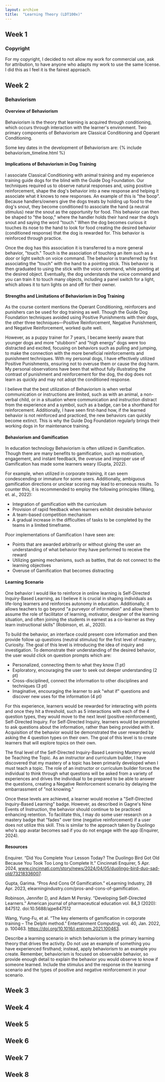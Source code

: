 ```yaml
---
layout: archive
title:  "Learning Theory (LDT100x)"
---
```



## Week 1
### Copyright
For my copyright, I decided to not allow my work for commercial use, ask for attribution, to have anyone who adapts my work to use the same license. I did this as I feel it is the fairest approach.

## Week 2
### Behaviorism
#### Overview of Behaviorism
Behaviorism is the theory that learning is acquired through conditioning, which occurs through interaction with the learner's environment. Two primary components of Behaviorism are Classical Conditioning and Operant Conditioning. 

Some key dates in the development of Behaviorism are:
{% include behaviorism_timeline.html %}

#### Implications of Behaviorism in Dog Training
I associate Classical Conditioning with animal training and my experience training guide dogs for the blind with the Guide Dog Foundation. Our techniques required us to observe natural responses and, using positive reinforcement, shape the dog's behavior into a new response and helping it associate what it knows to new responses. An example of this is "the boop". Because handlers/owners give the dogs treats by holding up food to the dog's snout, they become conditioned to associate the hand (a neutral stimulus) near the snout as the opportunity for food. This behavior can then be shaped to "the boop," where the handler holds their hand near the dog’s snout and saying the word "touch." When the dog becomes curious it touches its nose to the hand to look for food creating the desired behavior (conditioned response) that the dog is rewarded for. This behavior is reinforced through practice.

Once the dog has this association it is transferred to a more general behavior, "touch." Touch is the association of touching an item such as a door or light switch on voice command. The behavior is transferred by first associating the "touch" with the hand to a pointing stick. This behavior is then graduated to using the stick with the voice command, while pointing at the desired object. Eventually, the dog understands the voice command and you can train it to touch many objects, including a panel switch for a light, which allows it to turn lights on and off for their owner. 

#### Strengths and Limitations of Behaviorism in Dog Training
As the course content mentions the Operant Conditioning, reinforcers and punishers can be used for dog training as well. Though the Guide Dog Foundation techniques avoided using Positive Punishments with their dogs, the other three techniques—Positive Reinforcement, Negative Punishment, and Negative Reinforcement, worked quite well. 

However, as a puppy trainer for 7 years, I became keenly aware that younger dogs and more "stubborn" and "high energy" dogs were too distracted and excited, focusing on behaviors such as pulling and jumping, to make the connection with the more beneficial reinforcements and punishment techniques. With my personal dogs, I have effectively utilized Positive Punishments, ensuring not to overuse them or cause the dog harm. My personal observations have been that without fully illustrating the contrast of punishment and reinforcement for the dog, the dog does not learn as quickly and may not adopt the conditioned response.

I believe that the best utilization of Behaviorism is when verbal communication or instructions are limited, such as with an animal, a non-verbal child, or in a situation where communication and instruction distract from the experience and a symbol, such as a badge, can be a shorthand for reinforcement. Additionally, I have seen first-hand how, if the learned behavior is not reinforced and practiced, the new behaviors can quickly become extinct. This is why the Guide Dog Foundation regularly brings their working dogs in for maintenance training.

#### Behaviorism and Gamification

In education technology Behaviorism is often utilized in Gamification. Though there are many benefits to gamification, such as motivation, engagement, and instant feedback, the overuse and improper use of Gamification has made some learners weary (Gupta, 2022).

For example, when utilized in corporate training, it can seem condescending or immature for some users. Additionally, ambiguous gamification directions or unclear scoring may lead to erroneous results. To counter this, it is recommended to employ the following principles (Wang, et. al., 2022): 
* Integration of gamification with the curriculum
* Provision of rapid feedback when learners exhibit desirable behavior
* A team-based competition mechanism
* A gradual increase in the difficulties of tasks to be completed by the teams in a limited timeframe. 

Poor implementations of Gamification I have seen are:
* Points that are awarded arbitrarily or without giving the user an understanding of what behavior they have performed to receive the reward
* Utilizing gaming mechanisms, such as battles, that do not connect to the learning objectives
* Overuse of Gamification that becomes distracting

#### Learning Scenario
One behavior I would like to reinforce in online learning is Self-Directed Inquiry-Based Learning, as I believe it is crucial in shaping individuals as life-long learners and reinforces autonomy in education. Additionally, it allows teachers to go beyond "a purveyor of information" and allow them to assume the role of facilitator of learning, motivator, designer of the learning situation, and often joining the students in earnest as a co-learner as they learn instructional skills" (Robinson, et. al., 2020).

To build the behavior, an interface could present core information and then provide follow up questions (neutral stimulus) for the first level of mastery, Curiosity. The goal of this level is introducing the idea of inquiry and investigation. To demonstrate their understanding of the desired behavior, the user would click on question prompts which are: 
* Personalized, connecting them to what they know (1 pt)
* Exploratory, encouraging the user to seek out deeper understanding (2 pt)
* Cross-disciplined, connect the information to other disciplines and techniques (3 pt)
* Imaginative, encouraging the learner to ask "what if" questions and discover new uses for the information (4 pt)

For this experience, learners would be rewarded for interacting with points and once they hit a threshold, such as 5 interactions with each of the 4 question types, they would move to the next level (positive reinforcement), Self-Directed Inquiry. For Self-Directed Inquiry, learners would be prompted to ask questions about the information, rather than being provided with it. Acquisition of the behavior would be demonstrated the user rewarded by asking the 4 question types on their own. The goal of this level is to create learners that will explore topics on their own. 

The final level of the Self-Directed Inquiry-Based Learning Mastery would be Teaching the Topic. As an instructor and curriculum builder, I have discovered that my mastery of a topic has been primarily developed when I must teach a topic. The role of an instructor or curriculum builder forces the individual to think through what questions will be asked from a variety of experiences and drives the individual to be prepared to be able to answer the questions, creating a Negative Reinforcement scenario by delaying the embarrassment of "not knowing."

Once these levels are achieved, a learner would receive a "Self-Directed Inquiry-Based Learning" badge. However, as described in Gagne's Nine Events of Instruction, the behavior should continue to be practiced enhancing retention. To facilitate this, I may do some user research on a mastery badge that "fades" over time (negative reinforcement) if a user does not utilize this skill. This is similar to the approach taken by Duolingo who's app avatar becomes sad if you do not engage with the app (Enquirer, 2024).

#### Resources
Enquirer. “Did You Complete Your Lesson Today? The Duolingo Bird Got Old Because You Took Too Long to Complete It.” Cincinnati Enquirer, 5 Apr. 2024, www.cincinnati.com/story/news/2024/04/05/duolingo-bird-duo-sad-old/73218336007.

Gupta, Garima. “Pros And Cons Of Gamification.” eLearning Industry, 28 Apr. 2023, elearningindustry.com/pros-and-cons-of-gamification.  

Robinson, Jennifer D, and Adam M Persky. “Developing Self-Directed Learners.” American journal of pharmaceutical education vol. 84,3 (2020): 847512. doi:10.5688/ajpe847512

Wang, Yung-Fu, et al. “The key elements of gamification in corporate training – The Delphi method.” Entertainment Computing, vol. 40, Jan. 2022, p. 100463. https://doi.org/10.1016/j.entcom.2021.100463.



Describe a learning scenario in which behaviorism is the primary learning theory that drives the activity. Do not use an example of something you have experienced firsthand; instead, apply behaviorism to an example you create. Remember, behaviorism is focused on observable behavior, so provide enough detail to explain the behavior you would observe to know if someone learned.
Include the stimulus and the response in the learning scenario and the types of positive and negative reinforcement in your scenario.

## Week 3

## Week 4

## Week 5

## Week 6

## Week 7

## Week 8
